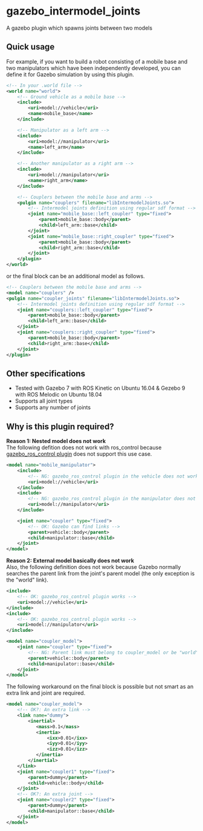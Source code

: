 # gazebo_intermodel_joints
A gazebo plugin which spawns joints between two models

## Quick usage
For example, if you want to build a robot consisting of a mobile base and two manipulators which have been independently developed, you can define it for Gazebo simulation by using this plugin.
```xml
<!-- In your .world file -->
<world name="world">
    <!-- Ground vehicle as a mobile base -->
    <include>
        <uri>model://vehicle</uri>
        <name>mobile_base</name>
    </include>

    <!-- Manipulator as a left arm -->
    <include>
        <uri>model://manipulator</uri>
        <name>left_arm</name>
    </include>

    <!-- Another manipulator as a right arm -->
    <include>
        <uri>model://manipulator</uri>
        <name>right_arm</name>
    </include>

    <!-- Couplers between the mobile base and arms -->
    <pulgin name="couplers" filename="libIntermodelJoints.so">
        <!-- Intermodel joints definition using regular sdf format -->
        <joint name="mobile_base::left_coupler" type="fixed">
            <parent>mobile_base::body</parent>
            <child>left_arm::base</child>
        </joint>
        <joint name="mobile_base::right_coupler" type="fixed">
            <parent>mobile_base::body</parent>
            <child>right_arm::base</child>
        </joint>
    </plugin>
</world>
```
or the final block can be an additional model as follows.
```xml
<!-- Couplers between the mobile base and arms -->
<model name="couplers" />
<pulgin name="coupler_joints" filename="libIntermodelJoints.so">
    <!-- Intermodel joints definition using regular sdf format -->
    <joint name="couplers::left_coupler" type="fixed">
        <parent>mobile_base::body</parent>
        <child>left_arm::base</child>
    </joint>
    <joint name="couplers::right_coupler" type="fixed">
        <parent>mobile_base::body</parent>
        <child>right_arm::base</child>
    </joint>
</plugin>
```

## Other specifications
* Tested with Gazebo 7 with ROS Kinetic on Ubuntu 16.04 & Gezebo 9 with ROS Melodic on Ubuntu 18.04
* Supports all joint types
* Supports any number of joints

## Why is this plugin required?
**Reason 1: Nested model does not work**  
The following defition does not work with ros_control because [gazebo_ros_control plugin](http://wiki.ros.org/gazebo_ros_control) does not support this use case.
```xml
<model name="mobile_manipulator">
    <include>
        <!-- NG: gazebo_ros_control plugin in the vehicle does not work -->
        <uri>model://vehicle</uri>
    </include>
    <include>
        <!-- NG: gazebo_ros_control plugin in the manipulator does not work -->
        <uri>model://manipulator</uri>
    </include>

    <joint name="coupler" type="fixed">
        <!-- OK: Gazebo can find links -->
        <parent>vehicle::body</parent>
        <child>manipulator::base</child>
    </joint>
</model>
```
**Reason 2: External model basically does not work**  
Also, the following definition does not work because Gazebo normally searches the parent link from the joint's parent model (the only exception is the "world" link).
```xml
<include>
    <!-- OK: gazebo_ros_control plugin works -->
    <uri>model://vehicle</uri>
</include>
<include>
    <!-- OK: gazebo_ros_control plugin works -->
    <uri>model://manipulator</uri>
</include>

<model name="coupler_model">
    <joint name="coupler" type="fixed">
        <!-- NG: Parent link must belong to coupler_model or be "world" -->
        <parent>vehicle::body</parent>
        <child>manipulator::base</child>
    </joint>
</model>
```
The following workaround on the final block is possible but not smart as an extra link and joint are required.
```xml
<model name="coupler_model">
    <!-- OK?: An extra link -->
    <link name="dummy">
        <inertial>
           <mass>0.1</mass>
           <inertia>
               <ixx>0.01</ixx>
               <iyy>0.01</iyy>
               <izz>0.01</izz>
           </inertia>
        </inertial>
    </link>
    <joint name="coupler1" type="fixed">
        <parent>dummy</parent>
        <child>vehicle::body</child>
    </joint>
    <!-- OK?: An extra joint -->
    <joint name="coupler2" type="fixed">
        <parent>dummy</parent>
        <child>manipulator::base</child>
    </joint>
</model>
```